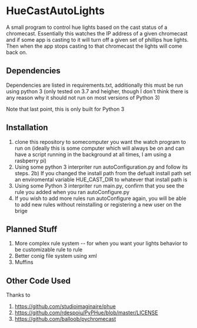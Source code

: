 # HueCastAutoLights
A small program to control hue lights based on the cast status of a chromecast. Essentially this watches the IP address of a given chromecast and if some app is casting to it will turn off a given set of phillips hue lights. Then when the app stops casting to that chromecast the lights will come back on. 

## Dependencies
Dependencies are listed in requirements.txt, additionally this must be run using python 3 (only tested on 3.7 and heigher, though I don't think there is any reason why it should not run on most versions of Python 3)

Note that last point, this is only built for Python 3

## Installation 
  1) clone this repository to somecomputer you want the watch program to run on (ideally this is some computer which will always be on and can have a script running in the background at all times, I am using a rasbperry pi)
  2) Using some python 3 interpriter run autoConfiguration.py and follow its steps.
  2b) If you changed the install path from the defualt install path set an enviromental variable HUE_CAST_DIR to whatever that install path is
  3) Using some Python 3 interpriter run main.py, confirm that you see the rule you added when you ran autoConfigure.py
  4) If you wish to add more rules run autoConfigure again, you will be able to add new rules without reinstalling or registering a new user on the brige
  
## Planned Stuff
  1) More complex rule system -- for when you want your lights behavior to be customizable rule to rule
  2) Better conig file system using xml
  3) Muffins
  
## Other Code Used
Thanks to 
  1) https://github.com/studioimaginaire/phue
  2) https://github.com/rdespoiu/PyPHue/blob/master/LICENSE
  3) https://github.com/balloob/pychromecast

